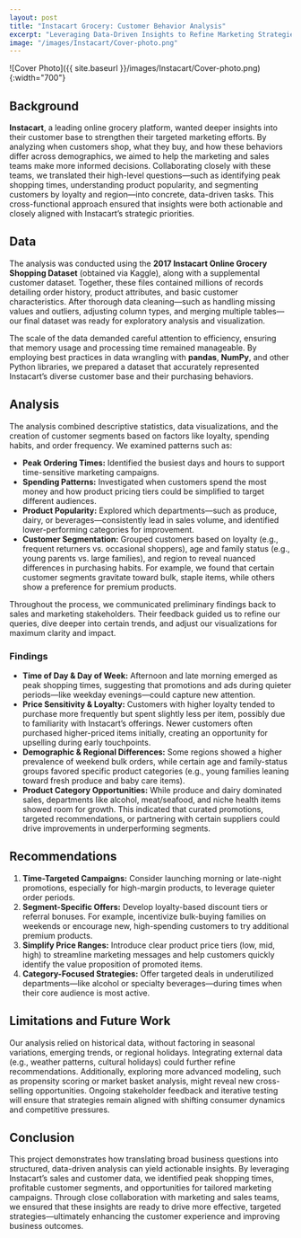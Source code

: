 ```yaml
---
layout: post
title: "Instacart Grocery: Customer Behavior Analysis"
excerpt: "Leveraging Data-Driven Insights to Refine Marketing Strategies in Online Grocery Sales"
image: "/images/Instacart/Cover-photo.png"
---
```


![Cover Photo]({{ site.baseurl }}/images/Instacart/Cover-photo.png){:width="700"}

## Background

**Instacart**, a leading online grocery platform, wanted deeper insights into their customer base to strengthen their targeted marketing efforts. By analyzing when customers shop, what they buy, and how these behaviors differ across demographics, we aimed to help the marketing and sales teams make more informed decisions. Collaborating closely with these teams, we translated their high-level questions—such as identifying peak shopping times, understanding product popularity, and segmenting customers by loyalty and region—into concrete, data-driven tasks. This cross-functional approach ensured that insights were both actionable and closely aligned with Instacart’s strategic priorities.

## Data

The analysis was conducted using the **2017 Instacart Online Grocery Shopping Dataset** (obtained via Kaggle), along with a supplemental customer dataset. Together, these files contained millions of records detailing order history, product attributes, and basic customer characteristics. After thorough data cleaning—such as handling missing values and outliers, adjusting column types, and merging multiple tables—our final dataset was ready for exploratory analysis and visualization. 

The scale of the data demanded careful attention to efficiency, ensuring that memory usage and processing time remained manageable. By employing best practices in data wrangling with **pandas**, **NumPy**, and other Python libraries, we prepared a dataset that accurately represented Instacart’s diverse customer base and their purchasing behaviors.

## Analysis

The analysis combined descriptive statistics, data visualizations, and the creation of customer segments based on factors like loyalty, spending habits, and order frequency. We examined patterns such as:

- **Peak Ordering Times:** Identified the busiest days and hours to support time-sensitive marketing campaigns.
- **Spending Patterns:** Investigated when customers spend the most money and how product pricing tiers could be simplified to target different audiences.
- **Product Popularity:** Explored which departments—such as produce, dairy, or beverages—consistently lead in sales volume, and identified lower-performing categories for improvement.
- **Customer Segmentation:** Grouped customers based on loyalty (e.g., frequent returners vs. occasional shoppers), age and family status (e.g., young parents vs. large families), and region to reveal nuanced differences in purchasing habits. For example, we found that certain customer segments gravitate toward bulk, staple items, while others show a preference for premium products.

Throughout the process, we communicated preliminary findings back to sales and marketing stakeholders. Their feedback guided us to refine our queries, dive deeper into certain trends, and adjust our visualizations for maximum clarity and impact.

### Findings

- **Time of Day & Day of Week:** Afternoon and late morning emerged as peak shopping times, suggesting that promotions and ads during quieter periods—like weekday evenings—could capture new attention.
- **Price Sensitivity & Loyalty:** Customers with higher loyalty tended to purchase more frequently but spent slightly less per item, possibly due to familiarity with Instacart’s offerings. Newer customers often purchased higher-priced items initially, creating an opportunity for upselling during early touchpoints.
- **Demographic & Regional Differences:** Some regions showed a higher prevalence of weekend bulk orders, while certain age and family-status groups favored specific product categories (e.g., young families leaning toward fresh produce and baby care items).
- **Product Category Opportunities:** While produce and dairy dominated sales, departments like alcohol, meat/seafood, and niche health items showed room for growth. This indicated that curated promotions, targeted recommendations, or partnering with certain suppliers could drive improvements in underperforming segments.

## Recommendations

1. **Time-Targeted Campaigns:** Consider launching morning or late-night promotions, especially for high-margin products, to leverage quieter order periods.  
2. **Segment-Specific Offers:** Develop loyalty-based discount tiers or referral bonuses. For example, incentivize bulk-buying families on weekends or encourage new, high-spending customers to try additional premium products.  
3. **Simplify Price Ranges:** Introduce clear product price tiers (low, mid, high) to streamline marketing messages and help customers quickly identify the value proposition of promoted items.  
4. **Category-Focused Strategies:** Offer targeted deals in underutilized departments—like alcohol or specialty beverages—during times when their core audience is most active.

## Limitations and Future Work

Our analysis relied on historical data, without factoring in seasonal variations, emerging trends, or regional holidays. Integrating external data (e.g., weather patterns, cultural holidays) could further refine recommendations. Additionally, exploring more advanced modeling, such as propensity scoring or market basket analysis, might reveal new cross-selling opportunities. Ongoing stakeholder feedback and iterative testing will ensure that strategies remain aligned with shifting consumer dynamics and competitive pressures.

## Conclusion

This project demonstrates how translating broad business questions into structured, data-driven analysis can yield actionable insights. By leveraging Instacart’s sales and customer data, we identified peak shopping times, profitable customer segments, and opportunities for tailored marketing campaigns. Through close collaboration with marketing and sales teams, we ensured that these insights are ready to drive more effective, targeted strategies—ultimately enhancing the customer experience and improving business outcomes.
